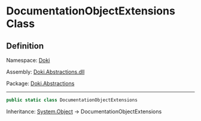 # DocumentationObjectExtensions Class

## Definition

Namespace: [Doki](README.md)

Assembly: [Doki.Abstractions.dll](../README.md)

Package: [Doki.Abstractions](https://www.nuget.org/packages/Doki.Abstractions)

---

```csharp
public static class DocumentationObjectExtensions
```

Inheritance: [System.Object](https://learn.microsoft.com/en-us/dotnet/api/System.Object) → DocumentationObjectExtensions

